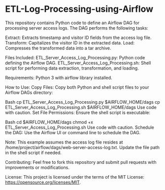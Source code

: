 # ETL-Log-Processing-using-Airflow

This repository contains Python code to define an Airflow DAG for processing server access logs. The DAG performs the following tasks:

Extract: Extracts timestamp and visitor ID fields from the access log file.
Transform: Capitalizes the visitor ID in the extracted data.
Load: Compresses the transformed data into a tar archive.

Files Included:
ETL_Server_Access_Log_Processing.py: Python code defining the Airflow DAG.
ETL_Server_Access_Log_Processing.sh: Shell script for performing data extraction, transformation, and loading.

Requirements:
Python 3 with airflow library installed.

How to Use:
Copy Files: Copy both Python and shell script files to your Airflow DAGs directory:

Bash
cp ETL_Server_Access_Log_Processing.py $AIRFLOW_HOME/dags
cp ETL_Server_Access_Log_Processing.sh $AIRFLOW_HOME/dags
Use code with caution.
Set File Permissions: Ensure the shell script is executable:

Bash
cd $AIRFLOW_HOME/dags
chmod +x ETL_Server_Access_Log_Processing.sh
Use code with caution.
Schedule the DAG: Use the Airflow UI or command line to schedule the DAG.

Note: This example assumes the access log file resides at /home/project/airflow/dags/web-server-access-log.txt. Update the file path in the shell script if needed.

Contributing:
Feel free to fork this repository and submit pull requests with improvements or modifications.

License:
This project is licensed under the terms of the MIT License: https://opensource.org/licenses/MIT.
